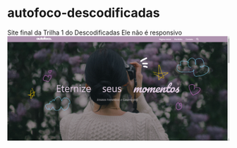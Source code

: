 # autofoco-descodificadas
Site final da Trilha 1 do Descodificadas
Ele não é responsivo
<img src="/img/Captura de tela 2023-11-12 055642.png" alt="Foto ilustrativa do site">
